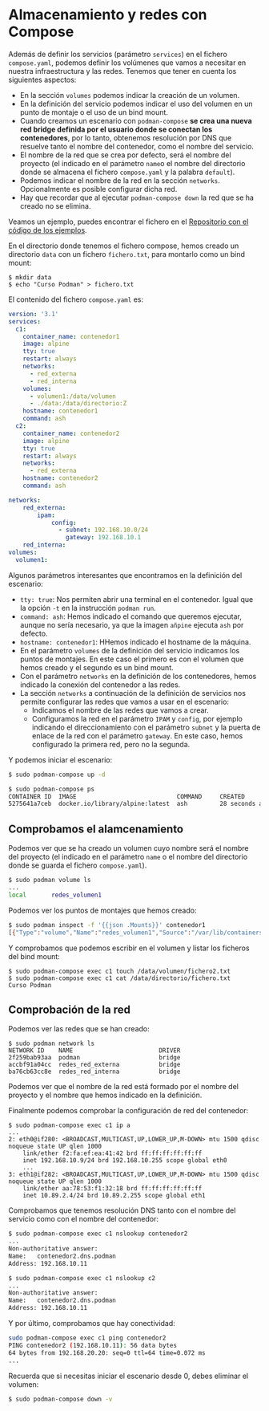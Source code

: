 # Almacenamiento y redes con Compose

Además de definir los servicios (parámetro `services`) en el fichero `compose.yaml`, podemos definir los volúmenes que vamos a necesitar en nuestra infraestructura y las redes. Tenemos que tener en cuenta los siguientes aspectos:

* En la sección `volumes` podemos indicar la creación de un volumen.
* En la definición del servicio podemos indicar el uso del volumen en un punto de montaje o el uso de un bind mount.
* Cuando creamos un escenario con `podman-compose` **se crea una nueva red bridge definida por el usuario donde se conectan los contenedores**, por lo tanto, obtenemos resolución por DNS que resuelve tanto el nombre del contenedor, como el nombre del servicio.
* El nombre de la red que se crea por defecto, será el nombre del proyecto (el indicado en el parámetro `name`o el nombre del directorio donde se almacena el fichero `compose.yaml` y la palabra `default`).
* Podemos indicar el nombre de la red en la sección `networks`. Opcionalmente es posible configurar dicha red.
* Hay que recordar que al ejecutar `podman-compose down` la red que se ha creado no se elimina.

Veamos un ejemplo, puedes encontrar el fichero en el [Repositorio con el código de los ejemplos](...).

En el directorio donde tenemos el fichero compose, hemos creado un directorio `data` con un fichero `fichero.txt`, para montarlo como un bind mount:

```
$ mkdir data
$ echo "Curso Podman" > fichero.txt
```

El contenido del fichero `compose.yaml` es:

```yaml
version: '3.1'
services:
  c1:
    container_name: contenedor1
    image: alpine
    tty: true
    restart: always
    networks:
      - red_externa
      - red_interna
    volumes:
      - volumen1:/data/volumen
      - ./data:/data/directorio:Z
    hostname: contenedor1
    command: ash
  c2:
    container_name: contenedor2
    image: alpine
    tty: true
    restart: always
    networks:
      - red_externa
    hostname: contenedor2
    command: ash

networks:
    red_externa:
        ipam:
            config:
              - subnet: 192.168.10.0/24
                gateway: 192.168.10.1
    red_interna:
volumes:
  volumen1:
```

Algunos parámetros interesantes que encontramos en la definición del escenario:

* `tty: true`: Nos permiten abrir una terminal en el contenedor. Igual que la opción `-t` en la instrucción `podman run`.
* `command: ash`: Hemos indicado el comando que queremos ejecutar, aunque no sería necesario, ya que la imagen `añpine` ejecuta `ash` por defecto.
* `hostname: contenedor1`: HHemos indicado el hostname de la máquina.
* En el parámetro `volumes` de la definición del servicio indicamos los puntos de montajes. En este caso el primero es con el volumen que hemos creado y el segundo es un bind mount.
* Con el parámetro `networks` en la definición de los contenedores, hemos indicado la conexión del contenedor a las redes.
* La sección `networks` a continuación de la definición de servicios nos permite configurar las redes que vamos a usar en el escenario:
    * Indicamos el nombre de las redes que vamos a crear.
    * Configuramos la red en el parámetro `IPAM` y `config`, por ejemplo indicando el direccionamiento con el parámetro `subnet` y la puerta de enlace de la red con el parámetro `gateway`. En este caso, hemos configurado la primera red, pero no la segunda.

Y podemos iniciar el escenario:

```bash
$ sudo podman-compose up -d

$ sudo podman-compose ps
CONTAINER ID  IMAGE                            COMMAND     CREATED         STATUS         PORTS       NAMES
5275641a7ceb  docker.io/library/alpine:latest  ash         28 seconds ago  Up 25 seconds              contenedor1
```

## Comprobamos el alamcenamiento

Podemos ver que se ha creado un volumen cuyo nombre será el nombre del proyecto (el indicado en el parámetro `name` o el nombre del directorio donde se guarda el fichero `compose.yaml`).

```bash
$ sudo podman volume ls
...
local       redes_volumen1
```

Podemos ver los puntos de montajes que hemos creado:

```bash
$ sudo podman inspect -f '{{json .Mounts}}' contenedor1
[{"Type":"volume","Name":"redes_volumen1","Source":"/var/lib/containers/storage/volumes/redes_volumen1/_data","Destination":"/data/volumen","Driver":"local","Mode":"","Options":["nosuid","nodev","rbind"],"RW":true,"Propagation":"rprivate"},{"Type":"bind","Source":"/home/fedora/compose/redes/.data","Destination":"/data/directorio","Driver":"","Mode":"","Options":["rbind"],"RW":true,"Propagation":"rprivate"}]
```

Y comprobamos que podemos escribir en el volumen y listar los ficheros del bind mount:

```
$ sudo podman-compose exec c1 touch /data/volumen/fichero2.txt
$ sudo podman-compose exec c1 cat /data/directorio/fichero.txt
Curso Podman
```

## Comprobación de la red

Podemos ver las redes que se han creado:

```
$ sudo podman network ls
NETWORK ID    NAME                        DRIVER
2f259bab93aa  podman                      bridge
accbf91a04cc  redes_red_externa           bridge
ba76cb63cc8e  redes_red_interna           bridge
```

Podemos ver que el nombre de la red está formado por el nombre del proyecto y el nombre que hemos indicado en la definición.

Finalmente podemos comprobar la configuración de red del contenedor:

```
$ sudo podman-compose exec c1 ip a
...
2: eth0@if280: <BROADCAST,MULTICAST,UP,LOWER_UP,M-DOWN> mtu 1500 qdisc noqueue state UP qlen 1000
    link/ether f2:fa:ef:ea:41:42 brd ff:ff:ff:ff:ff:ff
    inet 192.168.10.9/24 brd 192.168.10.255 scope global eth0
    ...
3: eth1@if282: <BROADCAST,MULTICAST,UP,LOWER_UP,M-DOWN> mtu 1500 qdisc noqueue state UP qlen 1000
    link/ether aa:78:53:f1:32:18 brd ff:ff:ff:ff:ff:ff
    inet 10.89.2.4/24 brd 10.89.2.255 scope global eth1
```

Comprobamos que tenemos resolución DNS tanto con el nombre del servicio como con el nombre del contenedor:

```bash
$ sudo podman-compose exec c1 nslookup contenedor2
...
Non-authoritative answer:
Name:	contenedor2.dns.podman
Address: 192.168.10.11

$ sudo podman-compose exec c1 nslookup c2
...
Non-authoritative answer:
Name:	contenedor2.dns.podman
Address: 192.168.10.11
```

Y por último, comprobamos que hay conectividad:

```bash
sudo podman-compose exec c1 ping contenedor2
PING contenedor2 (192.168.10.11): 56 data bytes
64 bytes from 192.168.20.20: seq=0 ttl=64 time=0.072 ms
...
```

Recuerda que si necesitas iniciar el escenario desde 0, debes eliminar el volumen:

```bash
$ sudo podman-compose down -v
```

